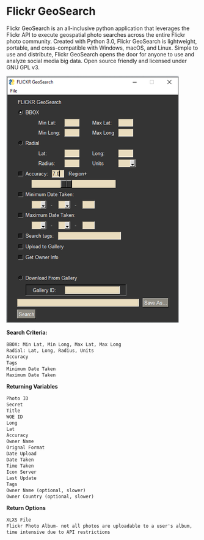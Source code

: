 # Flickr GeoSearch


Flickr GeoSearch is an all-inclusive python application that leverages the Flickr API to execute geospatial photo searches across the entire Flickr photo community. Created with Python 3.0, Flickr GeoSearch is lightweight, portable, and cross-compatible with Windows, macOS, and Linux. Simple to use and distribute, Flickr GeoSearch opens the door for anyone to use and analyze social media big data. Open source friendly and licensed under GNU GPL v3. 

![GUI](/GUI_Interface.PNG)

**Search Criteria:**

    BBOX: Min Lat, Min Long, Max Lat, Max Long
    Radial: Lat, Long, Radius, Units
    Accuracy 
    Tags 
    Minimum Date Taken 
    Maximum Date Taken 
    
**Returning Variables**

    Photo ID
    Secret
    Title
    WOE ID
    Long
    Lat
    Accuracy
    Owner Name
    Orignal Format
    Date Upload
    Date Taken
    Time Taken
    Icon Server
    Last Update
    Tags
    Owner Name (optional, slower)
    Owner Country (optional, slower)
  
**Return Options**
    
    XLXS File
    Flickr Photo Album- not all photos are uploadable to a user's album, time intensive due to API restrictions
  
